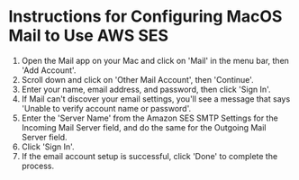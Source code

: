 # Instructions for Configuring MacOS Mail to Use AWS SES

1. Open the Mail app on your Mac and click on 'Mail' in the menu bar, then 'Add Account'.
2. Scroll down and click on 'Other Mail Account', then 'Continue'.
3. Enter your name, email address, and password, then click 'Sign In'.
4. If Mail can't discover your email settings, you'll see a message that says 'Unable to verify account name or password'.
5. Enter the 'Server Name' from the Amazon SES SMTP Settings for the Incoming Mail Server field, and do the same for the Outgoing Mail Server field.
6. Click 'Sign In'.
7. If the email account setup is successful, click 'Done' to complete the process.
